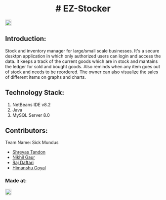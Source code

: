 

<h1 align="center"># EZ-Stocker</h1>

<p align="center">
</p>

<a href="https://hack36.com"> <img src="http://bit.ly/BuiltAtHack36" height=20px> </a>


## Introduction:
  
  Stock and inventory manager for large/small scale businesses. 
  It's a secure desktpn application in which only authorized users can login and access the data.
  It keeps a track of the current goods which are in stock and mantains the ledger for sold and bought goods.
  Also reminds when any item goes out of stock and needs to be reordered. 
  The owner can also visualize the sales of different items on graphs and charts.


## Technology Stack:
  1) NetBeans IDE v8.2
  2) Java
  3) MySQL Server 8.0


## Contributors:

Team Name: Sick Mundus

* [Shreyas Tandon](https://github.com/standon512)
* [Nikhil Gaur](https://github.com/)
* [Raj Daftari](https://github.com/rajdaftari)
* [Himanshu Goyal](https://github.com/)


### Made at:
<a href="https://hack36.com"> <img src="http://bit.ly/BuiltAtHack36" height=20px> </a>
